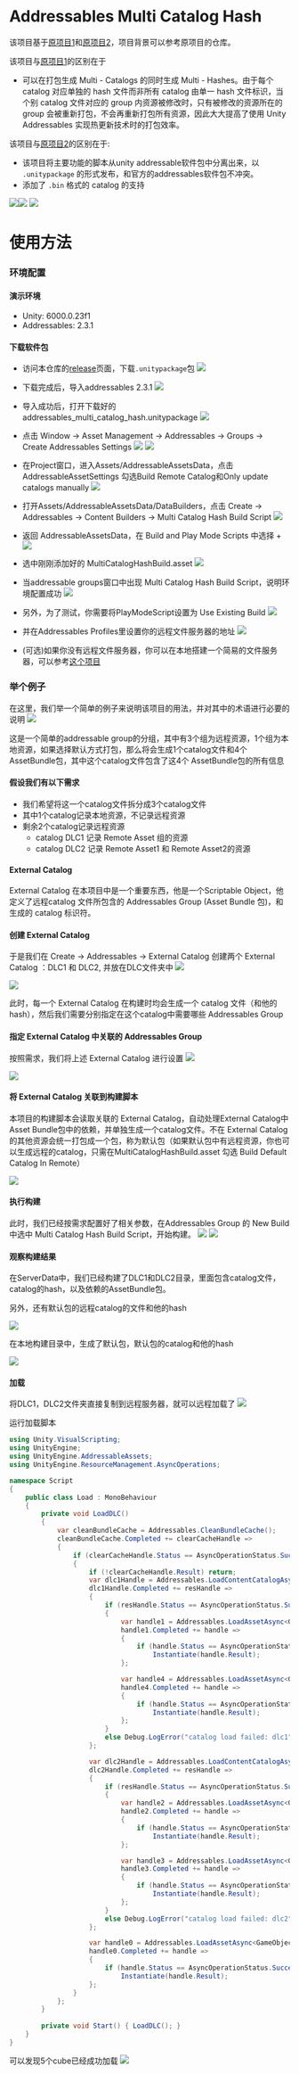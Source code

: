 # Addressables Multi Catalog Hash

该项目基于[原项目1](https://github.com/juniordiscart/com.unity.addressables)和[原项目2](https://github.com/Heeger0/com.unity.addressables-MultiCatalog-MultiHash?tab=readme-ov-file)，项目背景可以参考原项目的仓库。

该项目与[原项目1](https://github.com/juniordiscart/com.unity.addressables)的区别在于
- 可以在打包生成 Multi - Catalogs 的同时生成 Multi - Hashes。由于每个 catalog 对应单独的 hash 文件而非所有 catalog 由单一 hash 文件标识，当个别 catalog 文件对应的 group 内资源被修改时，只有被修改的资源所在的 group 会被重新打包，不会再重新打包所有资源，因此大大提高了使用 Unity Addressables 实现热更新技术时的打包效率。

该项目与[原项目2](https://github.com/Heeger0/com.unity.addressables-MultiCatalog-MultiHash?tab=readme-ov-file)的区别在于:
- 该项目将主要功能的脚本从unity addressable软件包中分离出来，以 `.unitypackage` 的形式发布，和官方的addressables软件包不冲突。
- 添加了 `.bin` 格式的 catalog 的支持

![](pic/17339022463153.jpg)![](pic/17339022486411.jpg)
![](pic/17339022514447.jpg)

# 使用方法

### 环境配置

#### 演示环境
- Unity: 6000.0.23f1
- Addressables: 2.3.1

#### 下载软件包
- 访问本仓库的[release](https://github.com/annajcy/addressables_multi_catalog_hash/releases/tag/addressables_2.3.1)页面，下载`.unitypackage`包 ![](pic/17339041915256.png)
- 下载完成后，导入addressables 2.3.1
    ![](pic/17339044900280.png)

- 导入成功后，打开下载好的 addressables_multi_catalog_hash.unitypackage
    ![](pic/17339046575852.png)

- 点击 Window -> Asset Management -> Addressables -> Groups -> Create Addressables Settings
![](pic/17339047006400.png)
![](pic/17339048136250.png)

- 在Project窗口，进入Assets/AddressableAssetsData，点击 AddressableAssetSettings
  勾选Build Remote Catalog和Only update catalogs manually ![](pic/17339049975886.png)

- 打开Assets/AddressableAssetsData/DataBuilders，点击 Create -> Addressables -> Content Builders -> Multi Catalog Hash Build Script
  ![](pic/17339050997245.png)

- 返回 AddressableAssetsData，在 Build and Play Mode Scripts 中选择 +
  ![](pic/17339053149950.png)

- 选中刚刚添加好的 MultiCatalogHashBuild.asset
![](pic/17339053791912.png)
- 当addressable groups窗口中出现 Multi Catalog Hash Build Script，说明环境配置成功 ![](pic/17339054736277.png)

- 另外，为了测试，你需要将PlayModeScript设置为 Use Existing Build
  ![](pic/17339061198978.png)

- 并在Addressables Profiles里设置你的远程文件服务器的地址
  ![](pic/17339062453419.png)

- (可选)如果你没有远程文件服务器，你可以在本地搭建一个简易的文件服务器，可以参考[这个项目](https://github.com/annajcy/hfs)

### 举个例子
在这里，我们举一个简单的例子来说明该项目的用法，并对其中的术语进行必要的说明
![](pic/17339032322073.png)

这是一个简单的addressable group的分组，其中有3个组为远程资源，1个组为本地资源，如果选择默认方式打包，那么将会生成1个catalog文件和4个AssetBundle包，其中这个catalog文件包含了这4个
AssetBundle包的所有信息

#### **假设我们有以下需求**
- 我们希望将这一个catalog文件拆分成3个catalog文件
- 其中1个catalog记录本地资源，不记录远程资源
- 剩余2个catalog记录远程资源
  - catalog DLC1 记录 Remote Asset 组的资源
  - catalog DLC2 记录 Remote Asset1 和 Remote Asset2的资源

#### External Catalog
External Catalog 在本项目中是一个重要东西，他是一个Scriptable Object，他定义了远程catalog 文件所包含的 Addressables Group (Asset Bundle 包)，和生成的 catalog 标识符。

#### 创建 External Catalog
于是我们在 Create -> Addressables -> External Catalog 创建两个 External Catalog ：DLC1 和 DLC2, 并放在DLC文件夹中
![](pic/17339068978419.png)

![](pic/17339069130072.png)

此时，每一个 External Catalog 在构建时均会生成一个 catalog 文件（和他的hash），然后我们需要分别指定在这个catalog中需要哪些 Addressables Group

#### 指定 External Catalog 中关联的 Addressables Group
按照需求，我们将上述 External Catalog 进行设置
![](pic/17339070854336.png)

![](pic/17339071029141.png)

#### 将 External Catalog 关联到构建脚本

本项目的构建脚本会读取关联的 External Catalog，自动处理External Catalog中Asset Bundle包中的依赖，并单独生成一个catalog文件。不在 External Catalog 的其他资源会统一打包成一个包，称为默认包（如果默认包中有远程资源，你也可以生成远程的catalog，只需在MultiCatalogHashBuild.asset 勾选 Build Default Catalog In Remote）

![](pic/17339075623373.png)

#### 执行构建
此时，我们已经按需求配置好了相关参数，在Addressables Group 的 New Build 中选中 Multi Catalog Hash Build Script，开始构建。
![](pic/17339076498127.png)
![](pic/17339077550862.png)

#### 观察构建结果
在ServerData中，我们已经构建了DLC1和DLC2目录，里面包含catalog文件，catalog的hash，以及依赖的AssetBundle包。

另外，还有默认包的远程catalog的文件和他的hash

![](pic/17339078966220.png)

在本地构建目录中，生成了默认包，默认包的catalog和他的hash

![](pic/17339080211394.png)

#### 加载
将DLC1，DLC2文件夹直接复制到远程服务器，就可以远程加载了
![](pic/17339081856003.png)

运行加载脚本

```csharp
using Unity.VisualScripting;
using UnityEngine;
using UnityEngine.AddressableAssets;
using UnityEngine.ResourceManagement.AsyncOperations;

namespace Script
{
    public class Load : MonoBehaviour
    {
        private void LoadDLC()
        {
            var cleanBundleCache = Addressables.CleanBundleCache();
            cleanBundleCache.Completed += clearCacheHandle =>
            {
                if (clearCacheHandle.Status == AsyncOperationStatus.Succeeded)
                {
                    if (!clearCacheHandle.Result) return;
                    var dlc1Handle = Addressables.LoadContentCatalogAsync("http://127.0.0.1:8085/StandaloneOSX/DLC1/DLC1_0.1.0.bin");
                    dlc1Handle.Completed += resHandle =>
                    {
                        if (resHandle.Status == AsyncOperationStatus.Succeeded)
                        {
                            var handle1 = Addressables.LoadAssetAsync<GameObject>("Cube 1");
                            handle1.Completed += handle =>
                            {
                                if (handle.Status == AsyncOperationStatus.Succeeded)
                                    Instantiate(handle.Result);
                            };

                            var handle4 = Addressables.LoadAssetAsync<GameObject>("Cube 2");
                            handle4.Completed += handle =>
                            {
                                if (handle.Status == AsyncOperationStatus.Succeeded)
                                    Instantiate(handle.Result);
                            };
                        }
                        else Debug.LogError("catalog load failed: dlc1");
                    };

                    var dlc2Handle = Addressables.LoadContentCatalogAsync("http://127.0.0.1:8085/StandaloneOSX/DLC2/DLC2_0.1.0.bin");
                    dlc2Handle.Completed += resHandle =>
                    {
                        if (resHandle.Status == AsyncOperationStatus.Succeeded)
                        {
                            var handle2 = Addressables.LoadAssetAsync<GameObject>("Cube 3");
                            handle2.Completed += handle =>
                            {
                                if (handle.Status == AsyncOperationStatus.Succeeded)
                                    Instantiate(handle.Result);
                            };

                            var handle3 = Addressables.LoadAssetAsync<GameObject>("Cube 4");
                            handle3.Completed += handle =>
                            {
                                if (handle.Status == AsyncOperationStatus.Succeeded)
                                    Instantiate(handle.Result);
                            };
                        }
                        else Debug.LogError("catalog load failed: dlc2");
                    };

                    var handle0 = Addressables.LoadAssetAsync<GameObject>("Cube");
                    handle0.Completed += handle =>
                    {
                        if (handle.Status == AsyncOperationStatus.Succeeded)
                            Instantiate(handle.Result);
                    };
                }
            };
        }
        
        private void Start() { LoadDLC(); }
    }
}

```

可以发现5个cube已经成功加载
![](pic/17339084282824.png)
